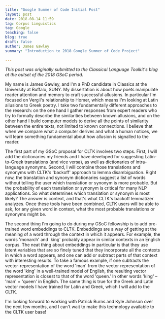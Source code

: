 ```yaml
---
title: "Google Summer of Code Initial Post"
layout: post
date: 2018-08-14 11:59
tag: Corpus Linguistics
tag: Google
teaching: false
blog: true
draft: false
author: James Gawley
summary: "Introduction to 2018 Google Summer of Code Project"
 
---
```

<em>This post was originally submitted to the Classical Language Toolkit's blog at the outset of the 2018 GSoC period.</em>

My name is James Gawley, and I'm a PhD candidate in Classics at the University at Buffalo, SUNY. My dissertation is about how poets manipulate reader attention and memory to craft successful allusions. In particular I'm focused on Vergil's relationship to Homer, which means I'm looking at Latin allusions to Greek poetry. I take two fundamentally different approaches to the research: on the one hand I gather responses from expert readers who try to formally describe the similarities between known allusions, and on the other hand I build computer models to derive all the points of similarity between the entire texts, not limited to known connections. I believe that when we compare what a computer derives and what a human notices, we will learn something fundamental about how allusion is signalled to the reader.

The first part of my GSoC proposal for CLTK involves two steps. First, I will add the dictionaries my friends and I have developed for suggesting Latin-to-Greek translations (and vice versa), as well as dictionaries of intra-language synonyms. Second, I will combine those translations and synonyms with CLTK's 'backoff' approach to lemma disambiguation. Right now, the translation and synonym dictionaries suggest a list of words without telling the user which translation or synonym is more probable. But the probability of each translation or synonym is critical for many NLP applications. So what determines which translation or synonym is most likely? The answer is context, and that's what CLTK's backoff lemmatizer analyzes. Once these tools have been combined, CLTK users will be able to ask, for any given word in context, what the most probable translations or synonyms might be.

The second thing I'm going to do during my GSoC fellowship is to add pre-trained word embeddings to CLTK. Embeddings are a way of getting at the meaning of a word through the context in which it appears. For example, the words 'monarch' and 'king' probably appear in similar contexts in an English corpus. The neat thing about embeddings in particular is that they use latent variables that are so finely tuned that they incorporate all the contexts in which a word appears, and one can add or subtract parts of that context with interesting results. To take a famous example, if one subtracts the vector-representation of the word 'man' from the vector representation of the word 'king' in a well-trained model of English, the resulting vector representation is closest to that of the word 'queen.' In other words 'king' – 'man' = 'queen' in English. The same thing is true for the Greek and Latin vector models I have trained for Latin and Greek, which I will add to the CLTK.

I'm looking forward to working with Patrick Burns and Kyle Johnson over the next few months, and I can't wait to make this technology available to the CLTK user base!